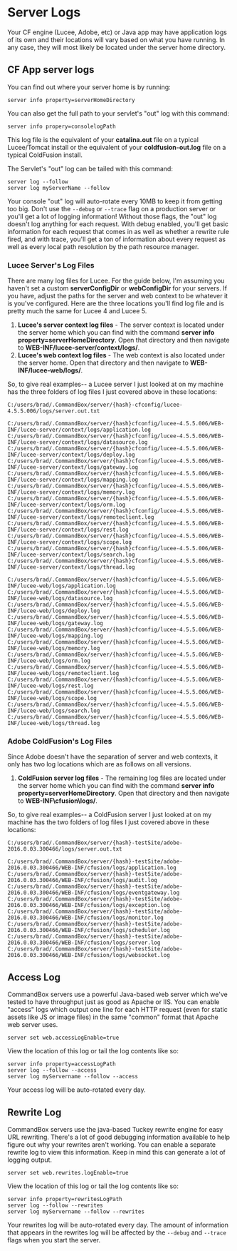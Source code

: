 # Server Logs

Your CF engine \(Lucee, Adobe, etc\) or Java app may have application logs of its own and their locations will vary based on what you have running. In any case, they will most likely be located under the server home directory.  

## CF App server logs

You can find out where your server home is by running:

```text
server info property=serverHomeDirectory
```

You can also get the full path to your servlet's "out" log with this command:

```text
server info propery=consolelogPath
```

This log file is the equivalent of your **catalina.out** file on a typical Lucee/Tomcat install or the equivalent of your **coldfusion-out.log** file on a typical ColdFusion install.

The Servlet's "out" log can be tailed with this command:

```text
server log --follow
server log myServerName --follow
```

Your console "out" log will auto-rotate every 10MB to keep it from getting too big.  Don't use the `--debug` or `--trace` flag on a production server or you'll get a lot of logging information!  Without those flags, the "out" log doesn't log anything for each request.  With debug enabled, you'll get basic information for each request that comes in as well as whether a rewrite rule fired, and with trace, you'll get a ton of information about every request as well as every local path resolution by the path resource manager.

### Lucee Server's Log Files

There are many log files for Lucee.  For the guide below, I'm assuming you haven't set a custom **serverConfigDir** or **webConfigDir** for your servers.  If you have, adjust the paths for the server and web context to be whatever it is you've configured.  Here are the three locations you'll find log file and is pretty much the same for Lucee 4 and Lucee 5.

1. **Lucee's server context log files** - The server context is located under the server home which you can find with the command **server info property=serverHomeDirectory**.  Open that directory and then navigate to **WEB-INF/lucee-server/context/logs/**.
2. **Lucee's web context log files** - The web context is also located under the server home.  Open that directory and then navigate to **WEB-INF/lucee-web/logs/**.

So, to give real examples-- a Lucee server I just looked at on my machine has the three folders of log files I just covered above in these locations:

```text
C:/users/brad/.CommandBox/server/{hash}-cfconfig/lucee-4.5.5.006/logs/server.out.txt

C:/users/brad/.CommandBox/server/{hash}cfconfig/lucee-4.5.5.006/WEB-INF/lucee-server/context/logs/application.log
C:/users/brad/.CommandBox/server/{hash}cfconfig/lucee-4.5.5.006/WEB-INF/lucee-server/context/logs/datasource.log
C:/users/brad/.CommandBox/server/{hash}cfconfig/lucee-4.5.5.006/WEB-INF/lucee-server/context/logs/deploy.log
C:/users/brad/.CommandBox/server/{hash}cfconfig/lucee-4.5.5.006/WEB-INF/lucee-server/context/logs/gateway.log
C:/users/brad/.CommandBox/server/{hash}cfconfig/lucee-4.5.5.006/WEB-INF/lucee-server/context/logs/mapping.log
C:/users/brad/.CommandBox/server/{hash}cfconfig/lucee-4.5.5.006/WEB-INF/lucee-server/context/logs/memory.log
C:/users/brad/.CommandBox/server/{hash}cfconfig/lucee-4.5.5.006/WEB-INF/lucee-server/context/logs/orm.log
C:/users/brad/.CommandBox/server/{hash}cfconfig/lucee-4.5.5.006/WEB-INF/lucee-server/context/logs/remoteclient.log
C:/users/brad/.CommandBox/server/{hash}cfconfig/lucee-4.5.5.006/WEB-INF/lucee-server/context/logs/rest.log
C:/users/brad/.CommandBox/server/{hash}cfconfig/lucee-4.5.5.006/WEB-INF/lucee-server/context/logs/scope.log
C:/users/brad/.CommandBox/server/{hash}cfconfig/lucee-4.5.5.006/WEB-INF/lucee-server/context/logs/search.log
C:/users/brad/.CommandBox/server/{hash}cfconfig/lucee-4.5.5.006/WEB-INF/lucee-server/context/logs/thread.log

C:/users/brad/.CommandBox/server/{hash}cfconfig/lucee-4.5.5.006/WEB-INF/lucee-web/logs/application.log
C:/users/brad/.CommandBox/server/{hash}cfconfig/lucee-4.5.5.006/WEB-INF/lucee-web/logs/datasource.log
C:/users/brad/.CommandBox/server/{hash}cfconfig/lucee-4.5.5.006/WEB-INF/lucee-web/logs/deploy.log
C:/users/brad/.CommandBox/server/{hash}cfconfig/lucee-4.5.5.006/WEB-INF/lucee-web/logs/gateway.log
C:/users/brad/.CommandBox/server/{hash}cfconfig/lucee-4.5.5.006/WEB-INF/lucee-web/logs/mapping.log
C:/users/brad/.CommandBox/server/{hash}cfconfig/lucee-4.5.5.006/WEB-INF/lucee-web/logs/memory.log
C:/users/brad/.CommandBox/server/{hash}cfconfig/lucee-4.5.5.006/WEB-INF/lucee-web/logs/orm.log
C:/users/brad/.CommandBox/server/{hash}cfconfig/lucee-4.5.5.006/WEB-INF/lucee-web/logs/remoteclient.log
C:/users/brad/.CommandBox/server/{hash}cfconfig/lucee-4.5.5.006/WEB-INF/lucee-web/logs/rest.log
C:/users/brad/.CommandBox/server/{hash}cfconfig/lucee-4.5.5.006/WEB-INF/lucee-web/logs/scope.log
C:/users/brad/.CommandBox/server/{hash}cfconfig/lucee-4.5.5.006/WEB-INF/lucee-web/logs/search.log
C:/users/brad/.CommandBox/server/{hash}cfconfig/lucee-4.5.5.006/WEB-INF/lucee-web/logs/thread.log
```

### Adobe ColdFusion's Log Files

Since Adobe doesn't have the separation of server and web contexts, it only has two log locations which are as follows on all versions.

1. **ColdFusion server log files** - The remaining log files are located under the server home which you can find with the command **server info property=serverHomeDirectory**.  Open that directory and then navigate to **WEB-INF\cfusion\logs/**.

So, to give real examples-- a ColdFusion server I just looked at on my machine has the two folders of log files I just covered above in these locations:

```text
C:/users/brad/.CommandBox/server/{hash}-testSite/adobe-2016.0.03.300466/logs/server.out.txt

C:/users/brad/.CommandBox/server/{hash}-testSite/adobe-2016.0.03.300466/WEB-INF/cfusion/logs/application.log
C:/users/brad/.CommandBox/server/{hash}-testSite/adobe-2016.0.03.300466/WEB-INF/cfusion/logs/audit.log
C:/users/brad/.CommandBox/server/{hash}-testSite/adobe-2016.0.03.300466/WEB-INF/cfusion/logs/eventgateway.log
C:/users/brad/.CommandBox/server/{hash}-testSite/adobe-2016.0.03.300466/WEB-INF/cfusion/logs/exception.log
C:/users/brad/.CommandBox/server/{hash}-testSite/adobe-2016.0.03.300466/WEB-INF/cfusion/logs/monitor.log
C:/users/brad/.CommandBox/server/{hash}-testSite/adobe-2016.0.03.300466/WEB-INF/cfusion/logs/scheduler.log
C:/users/brad/.CommandBox/server/{hash}-testSite/adobe-2016.0.03.300466/WEB-INF/cfusion/logs/server.log
C:/users/brad/.CommandBox/server/{hash}-testSite/adobe-2016.0.03.300466/WEB-INF/cfusion/logs/websocket.log
```

## Access Log

CommandBox servers use a powerful Java-based web server which we've tested to have throughput just as good as Apache or IIS.  You can enable "access" logs which output one line for each HTTP request \(even for static assets like JS or image files\) in the same "common" format that Apache web server uses.

```text
server set web.accessLogEnable=true
```

View the location of this log or tail the log contents like so:

```text
server info property=accessLogPath
server log --follow --access
server log myServername --follow --access
```

Your access log will be auto-rotated every day.

## Rewrite Log

CommandBox servers use the java-based Tuckey rewrite engine for easy URL rewriting.  There's a lot of good debugging information available to help figure out why your rewrites aren't working.  You can enable a separate rewrite log to view this information.  Keep in mind this can generate a lot of logging output.

```text
server set web.rewrites.logEnable=true
```

View the location of this log or tail the log contents like so:

```text
server info property=rewritesLogPath
server log --follow --rewrites
server log myServername --follow --rewrites
```

Your rewrites log will be auto-rotated every day.  The amount of information that appears in the rewrites log will be affected by the `--debug` and `--trace` flags when you start the server.  

